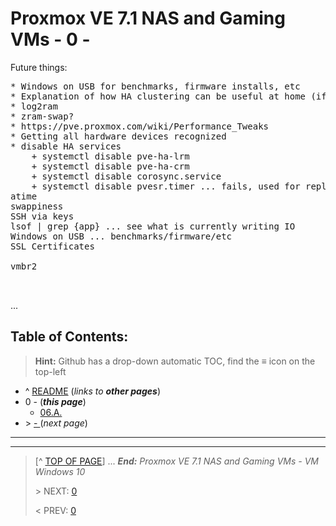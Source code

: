 # Proxmox VE 7.1 NAS and Gaming VMs - 0 - 

Future things:

<pre>
* Windows on USB for benchmarks, firmware installs, etc
* Explanation of how HA clustering can be useful at home (if more than 1 Proxmox device is possible)
* log2ram
* zram-swap?
* https://pve.proxmox.com/wiki/Performance_Tweaks
* Getting all hardware devices recognized
* disable HA services
    + systemctl disable pve-ha-lrm
    + systemctl disable pve-ha-crm
    + systemctl disable corosync.service
    + systemctl disable pvesr.timer ... fails, used for replication (VMs?)
atime
swappiness
SSH via keys
lsof | grep {app} ... see what is currently writing IO
Windows on USB ... benchmarks/firmware/etc
SSL Certificates

vmbr2


</pre>



...

## Table of Contents:
> **Hint:** Github has a drop-down automatic TOC, find the **≡** icon on the top-left

* ^ [README](README.md)  (*links to* ***other pages***)
* 0 - (***this page***)
    + [06.A.](#06a-)
* \> [ - ](..md) (*next page*)

---



---
> [^ [TOP OF PAGE](#proxmox-ve-71-nas-and-gaming-vms---06---vm-windows-10)] ... ***End:*** *Proxmox VE 7.1 NAS and Gaming VMs - VM Windows 10*
> 
> \> NEXT: [0](0..md)
>
> \< PREV: [0 ](0...md)

